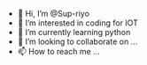 - 👋 Hi, I’m @Sup-riyo
- 👀 I’m interested in coding for IOT
- 🌱 I’m currently learning python
- 💞️ I’m looking to collaborate on ...
- 📫 How to reach me ...

<!---
Sup-riyo/Sup-riyo is a ✨ special ✨ repository because its `README.md` (this file) appears on your GitHub profile.
You can click the Preview link to take a look at your changes.
--->
